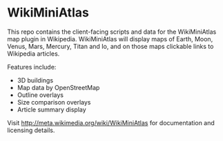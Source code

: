 WikiMiniAtlas
=============

This repo contains the client-facing scripts and data for the WikiMiniAtlas map plugin in Wikipedia.
WikiMiniAtlas will display maps of Earth, Moon, Venus, Mars, Mercury, Titan and Io, and on those maps
clickable links to Wikipedia articles.

Features include:

* 3D buildings
* Map data by OpenStreetMap
* Outline overlays
* Size comparison overlays
* Article summary display

Visit http://meta.wikimedia.org/wiki/WikiMiniAtlas for documentation and licensing details.

